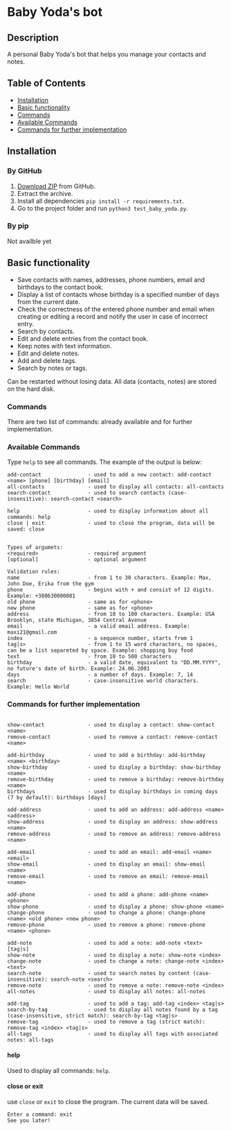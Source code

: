 # Baby Yoda's bot

## Description

A personal Baby Yoda's bot that helps you manage your contacts and notes.

## Table of Contents

-   [Installation](#installation)
-   [Basic functionality](#basic-functionality)
-   [Commands](#commands)
-   [Available Сommands](#available-сommands)
-   [Commands for further implementation](#commands-for-further-implementation)

## Installation

### By GitHub

1. [Download ZIP](https://github.com/orm81zp/project-BabyYodaBot) from GitHub.
2. Extract the archive.
3. Install all dependencies `pip install -r requirements.txt`.
4. Go to the project folder and run `python3 test_baby_yoda.py`.

### By pip

Not availble yet

## Basic functionality

-   Save contacts with names, addresses, phone numbers, email and birthdays to the contact book.
-   Display a list of contacts whose birthday is a specified number of days from the current date.
-   Check the correctness of the entered phone number and email when creating or editing a record and notify the user in case of incorrect entry.
-   Search by contacts.
-   Edit and delete entries from the contact book.
-   Keep notes with text information.
-   Edit and delete notes.
-   Add and delete tags.
-   Search by notes or tags.

Can be restarted without losing data. All data (contacts, notes) are stored on the hard disk.

### Commands

There are two list of commands: already available and for further implementation.

### Available Сommands

Type `help` to see all commands. The example of the output is below:

```
add-contact               - used to add a new contact: add-contact <name> [phone] [birthday] [email]
all-contacts              - used to display all contacts: all-contacts
search-contact            - used to search contacts (case-insensitive): search-contact <search>

help                      - used to display information about all commands: help
close | exit              - used to close the program, data will be saved: close


Types of argumets:
<required>                - required argument
[optional]                - optional argument

Validation rules:
name                      - from 1 to 30 characters. Example: Max, John Doe, Erika from the gym
phone                     - begins with + and consist of 12 digits. Example: +380630000001
old phone                 - same as for <phone>
new phone                 - same as for <phone>
address                   - from 10 to 100 characters. Example: USA Brooklyn, state Michigan, 3854 Central Avenue
email                     - a valid email address. Example: maxi21@gmail.com
index                     - a sequence number, starts from 1
tag|s>                    - from 1 to 15 word characters, no spaces, can be a list separeted by space. Example: shopping buy food
text                      - from 10 to 500 characters
birthday                  - a valid date, equivalent to "DD.MM.YYYY", no future's date of birth. Example: 24.06.2001
days                      - a number of days. Example: 7, 14
search                    - case-insensitive world characters. Example: Hello World
```

### Commands for further implementation

```

show-contact              - used to display a contact: show-contact <name>
remove-contact            - used to remove a contact: remove-contact <name>

add-birthday              - used to add a birthday: add-birthday <name> <birthday>
show-birthday             - used to display a birthday: show-birthday <name>
remove-birthday           - used to remove a birthday: remove-birthday <name>
birthdays                 - used to display birthdays in coming days (7 by default): birthdays [days]

add-address               - used to add an address: add-address <name> <address>
show-address              - used to display an address: show-address <name>
remove-address            - used to remove an address: remove-address <name>

add-email                 - used to add an email: add-email <name> <email>
show-email                - used to display an email: show-email <name>
remove-email              - used to remove an email: remove-email <name>

add-phone                 - used to add a phone: add-phone <name> <phone>
show-phone                - used to display a phone: show-phone <name>
change-phone              - used to change a phone: change-phone <name> <old phone> <new phone>
remove-phone              - used to remove a phone: remove-phone <name> <phone>

add-note                  - used to add a note: add-note <text> [tag|s]
show-note                 - used to display a note: show-note <index>
change-note               - used to change a note: change-note <index> <text>
search-note               - used to search notes by content (case-insensitive): search-note <search>
remove-note               - used to remove a note: remove-note <index>
all-notes                 - used to display all notes: all-notes

add-tag                   - used to add a tag: add-tag <index> <tag|s>
search-by-tag             - used to display all notes found by a tag (case-insensitive, strict match): search-by-tag <tag|s>
remove-tag                - used to remove a tag (strict match): remove-tag <index> <tag|s>
all-tags                  - used to display all tags with associated notes: all-tags
```

#### help

Used to display all commands: `help`.

#### close or exit

use `close` or `exit` to close the program. The current data will be saved.

```
Enter a command: exit
See you later!
```
